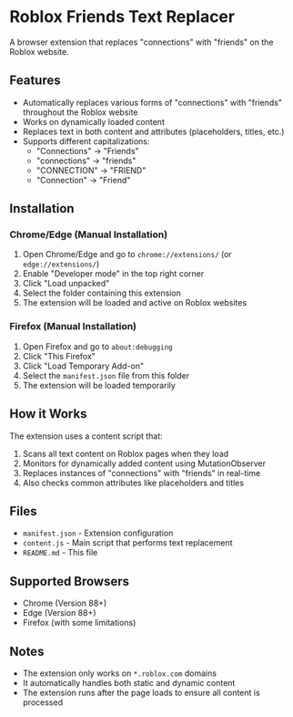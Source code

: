 # Roblox Friends Text Replacer

A browser extension that replaces "connections" with "friends" on the Roblox website.

## Features

- Automatically replaces various forms of "connections" with "friends" throughout the Roblox website
- Works on dynamically loaded content
- Replaces text in both content and attributes (placeholders, titles, etc.)
- Supports different capitalizations:
  - "Connections" → "Friends"
  - "connections" → "friends"
  - "CONNECTION" → "FRIEND"
  - "Connection" → "Friend"

## Installation

### Chrome/Edge (Manual Installation)

1. Open Chrome/Edge and go to `chrome://extensions/` (or `edge://extensions/`)
2. Enable "Developer mode" in the top right corner
3. Click "Load unpacked"
4. Select the folder containing this extension
5. The extension will be loaded and active on Roblox websites

### Firefox (Manual Installation)

1. Open Firefox and go to `about:debugging`
2. Click "This Firefox"
3. Click "Load Temporary Add-on"
4. Select the `manifest.json` file from this folder
5. The extension will be loaded temporarily

## How it Works

The extension uses a content script that:

1. Scans all text content on Roblox pages when they load
2. Monitors for dynamically added content using MutationObserver
3. Replaces instances of "connections" with "friends" in real-time
4. Also checks common attributes like placeholders and titles

## Files

- `manifest.json` - Extension configuration
- `content.js` - Main script that performs text replacement
- `README.md` - This file

## Supported Browsers

- Chrome (Version 88+)
- Edge (Version 88+)
- Firefox (with some limitations)

## Notes

- The extension only works on `*.roblox.com` domains
- It automatically handles both static and dynamic content
- The extension runs after the page loads to ensure all content is processed
